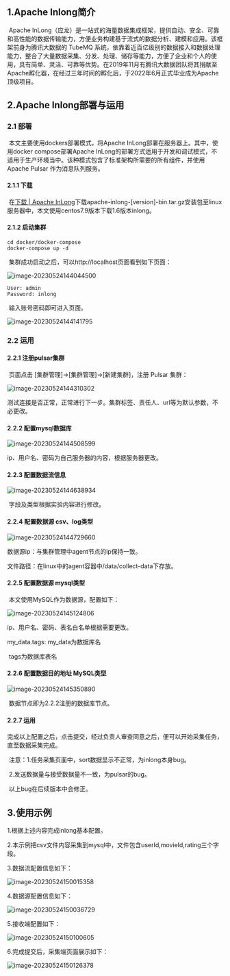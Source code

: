 ## 1.Apache Inlong简介

​	Apache InLong（应龙）是一站式的海量数据集成框架，提供自动、安全、可靠和高性能的数据传输能力，方便业务构建基于流式的数据分析、建模和应用。该框架前身为腾讯大数据的 TubeMQ 系统，依靠着近百亿级别的数据接入和数据处理能力，整合了大量数据采集、分发、处理、储存等能力，方便了企业和个人的使用，具有简单、灵活、可靠等优势。在2019年11月有腾讯大数据团队将其捐献至Apache孵化器，在经过三年时间的孵化后，于2022年6月正式毕业成为Apache顶级项目。



## 2.Apache Inlong部署与运用

### 2.1 部署

​	本文主要使用dockers部署模式，将Apache InLong部署在服务器上。其中，使用docker compose部署Apache InLong的部署方式适用于开发和调试模式，不适用于生产环境当中。该种模式包含了标准架构所需要的所有组件，并使用Apache Pulsar 作为消息队列服务。

#### 2.1.1 下载

​	在[下载 | Apache InLong](https://inlong.apache.org/zh-CN/download/)下载apache-inlong-[version]-bin.tar.gz安装包至linux服务器中，本文使用centos7.9版本下载1.6版本inlong。

#### 2.1.2 启动集群

```
cd docker/docker-compose
docker-compose up -d
```

​	集群成功启动之后，可以http://localhost页面看到如下页面：

![image-20230524144044500](./res/1.png)

```
User: admin
Password: inlong
```

​	输入账号密码即可进入页面。

![image-20230524144141795](./res/2.png)



### 2.2 运用

#### 2.2.1 注册pulsar集群

​	页面点击 [集群管理]->[集群管理]->[新建集群]，注册 Pulsar 集群：

![image-20230524144310302](./res/3.png)

​	测试连接是否正常，正常进行下一步。集群标签、责任人、url等为默认参数，不必更改。

#### 2.2.2 配置mysql数据库

![image-20230524144508599](./res/4.png)

ip、用户名、密码为自己服务器的内容，根据服务器更改。

#### 2.2.3 配置数据流信息

![image-20230524144638934](./res/5.png)

​	字段及类型根据实验内容进行修改。

#### 2.2.4 配置数据源 csv、log类型

![image-20230524144729660](./res/7.png)

数据源ip：与集群管理中agent节点的ip保持一致。

文件路径：在linux中的agent容器中/data/collect-data下存放。

#### 2.2.5 配置数据源 mysql类型

​	本文使用MySQL作为数据源，配置如下：

![image-20230524145124806](./res/8.png)

ip、用户名、密码、表名白名单根据需要更改。

my_data.tags: my_data为数据库名

​							tags为数据库表名

#### 2.2.6 配置数据目的地址 MySQL类型

![image-20230524145350890](./res/9.png)

​	数据节点即为2.2.2注册的数据库节点。

#### 2.2.7 运用

​	完成以上配置之后，点击提交，经过负责人审查同意之后，便可以开始采集任务，直至数据采集完成。

​	注意：1.任务采集页面中，sort数据显示不正常，为inlong本身bug。

​				2.发送数据量与接受数据量不一致，为pulsar的bug。

​	以上bug在后续版本中会修正。



## 3.使用示例

1.根据上述内容完成inlong基本配置。

2.本示例把csv文件内容采集到mysql中，文件包含userId,movieId,rating三个字段。

3.数据流配置信息如下：

![image-20230524150015358](./res/6.png)

4.数据源配置信息如下：

![image-20230524150036729](./res/7.png)

5.接收端配置如下：

![image-20230524150100605](./res/9.png)

6.完成提交后，采集端页面展示如下：

![image-20230524150126378](./res/10.png)